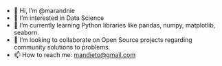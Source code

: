 - 👋 Hi, I’m @marandnie
- 👀 I’m interested in Data Science
- 🌱 I’m currently learning Python libraries like pandas, numpy, matplotlib, seaborn.
- 💞️ I’m looking to collaborate on Open Source projects regarding community solutions to problems.
- 📫 How to reach me: mandieto@gmail.com

<!---
marandnie/marandnie is a ✨ special ✨ repository because its `README.md` (this file) appears on your GitHub profile.
You can click the Preview link to take a look at your changes.
--->
